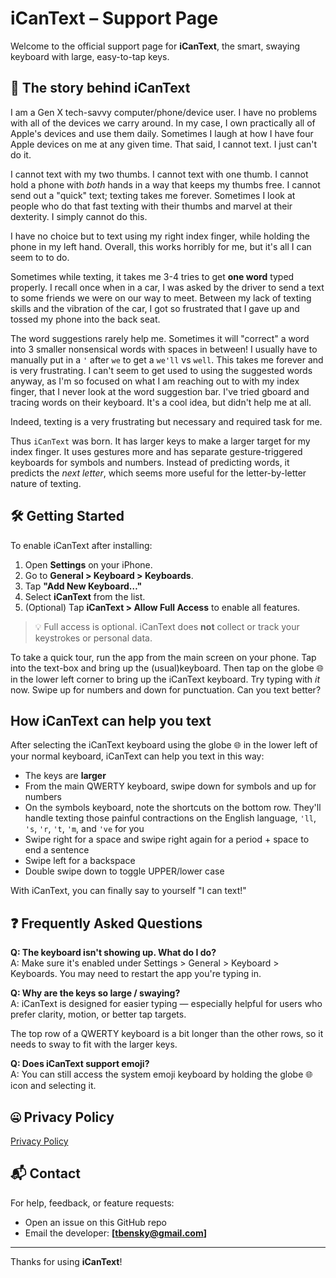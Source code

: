 # iCanText – Support Page

Welcome to the official support page for **iCanText**, the smart, swaying keyboard with large, easy-to-tap keys.

## 📖 The story behind iCanText

I am a Gen X tech-savvy computer/phone/device user. I have no problems with all of the devices we carry around. In my case, I own practically all of Apple's devices and use them daily.  Sometimes I laugh at how I have four Apple devices on me at any given time. That said, I cannot text.  I just can't do it.

I cannot text with my two thumbs. I cannot text with one thumb.  I cannot hold a phone with _both_ hands in a way that keeps my thumbs free.  I cannot send out a "quick" text; texting takes me forever.   Sometimes I look at people who do that fast texting with their thumbs and marvel at their dexterity.  I simply cannot do this.

I have no choice but to text using my right index finger, while holding the phone in my left hand. Overall, this works horribly for me, but it's all I can seem to to do. 

Sometimes while texting, it takes me 3-4 tries to get **one word** typed properly. I recall once when in a car, I was asked by the driver to send a text to some friends we were on our way to meet. Between my lack of texting skills and the vibration of the car, I got so frustrated that I gave up and tossed my phone into the back seat.

The word suggestions rarely help me. Sometimes it will "correct" a word into 3 smaller nonsensical words with spaces in between!  I usually have to manually put in a `'` after `we` to get a `we'll` vs `well`. This takes me forever and is very frustrating.   I can't seem to get used to using the suggested words anyway, as I'm so focused on what I am reaching out to with my index finger, that I never look at the word suggestion bar. I've tried gboard and tracing words on their keyboard. It's a cool idea, but didn't help me at all.  

Indeed, texting is a very frustrating but necessary and required task for me.

Thus `iCanText` was born.  It has larger keys to make a larger target for my index finger.  It uses gestures more and has separate gesture-triggered keyboards for symbols and numbers.  Instead of predicting words, it predicts the _next letter_, which seems more useful for the letter-by-letter nature of texting.


## 🛠 Getting Started

To enable iCanText after installing:

1. Open **Settings** on your iPhone.
2. Go to **General > Keyboard > Keyboards**.
3. Tap **"Add New Keyboard…"**
4. Select **iCanText** from the list.
5. (Optional) Tap **iCanText > Allow Full Access** to enable all features.

> 💡 Full access is optional. iCanText does **not** collect or track your keystrokes or personal data.

To take a quick tour, run the app from the main screen on your phone.  Tap into the text-box and bring up the (usual)keyboard. Then tap on the globe 🌐 in the lower left corner to bring up the iCanText keyboard.  Try typing with _it_ now.  Swipe up for numbers and down for punctuation. Can you text better?

## How iCanText can help you text

After selecting the iCanText keyboard using the globe 🌐 in the lower left of your normal keyboard, iCanText can help you text in this way:

 - The keys are **larger**
 - From the main QWERTY keyboard, swipe down for symbols and up for numbers
 - On the symbols keyboard, note the shortcuts on the bottom row. They'll handle texting those painful contractions on the English language, `'ll`, `'s`, `'r`, `'t`, `'m`, and `'ve` for you
 - Swipe right for a space and swipe right again for a period + space to end a sentence
 - Swipe left for a backspace
 - Double swipe down to toggle UPPER/lower case 

 With iCanText, you can finally say to yourself "I can text!"

## ❓ Frequently Asked Questions

**Q: The keyboard isn't showing up. What do I do?**  
A: Make sure it's enabled under Settings > General > Keyboard > Keyboards. You may need to restart the app you're typing in.

**Q: Why are the keys so large / swaying?**  
A: iCanText is designed for easier typing — especially helpful for users who prefer clarity, motion, or better tap targets. 

The top row of a QWERTY keyboard is a bit longer than the other rows, so it needs to sway to fit with the larger keys.

**Q: Does iCanText support emoji?**  
A: You can still access the system emoji keyboard by holding the globe 🌐 icon and selecting it.

## 🤐 Privacy Policy

[Privacy Policy](privacy.md)

## 📬 Contact

For help, feedback, or feature requests:

- Open an issue on this GitHub repo  
- Email the developer: **[tbensky@gmail.com]**

---

Thanks for using **iCanText**!

